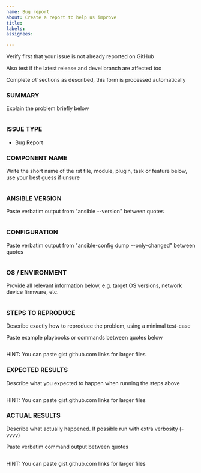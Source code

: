 ```yaml
---
name: Bug report
about: Create a report to help us improve
title: 
labels: 
assignees: 

---
```


Verify first that your issue is not already reported on GitHub

Also test if the latest release and devel branch are affected too

Complete *all* sections as described, this form is processed automatically

### SUMMARY
Explain the problem briefly below
```

```

### ISSUE TYPE
- Bug Report

### COMPONENT NAME
Write the short name of the rst file, module, plugin, task or feature below, use your best guess if unsure
```

```

### ANSIBLE VERSION
Paste verbatim output from "ansible --version" between quotes
```

```

### CONFIGURATION
Paste verbatim output from "ansible-config dump --only-changed" between quotes
```

```

### OS / ENVIRONMENT
Provide all relevant information below, e.g. target OS versions, network device firmware, etc.
```

```

### STEPS TO REPRODUCE
Describe exactly how to reproduce the problem, using a minimal test-case

Paste example playbooks or commands between quotes below
```

```
HINT: You can paste gist.github.com links for larger files

### EXPECTED RESULTS
Describe what you expected to happen when running the steps above
```

```
HINT: You can paste gist.github.com links for larger files


### ACTUAL RESULTS
Describe what actually happened. If possible run with extra verbosity (-vvvv)

Paste verbatim command output between quotes
```

```
HINT: You can paste gist.github.com links for larger files